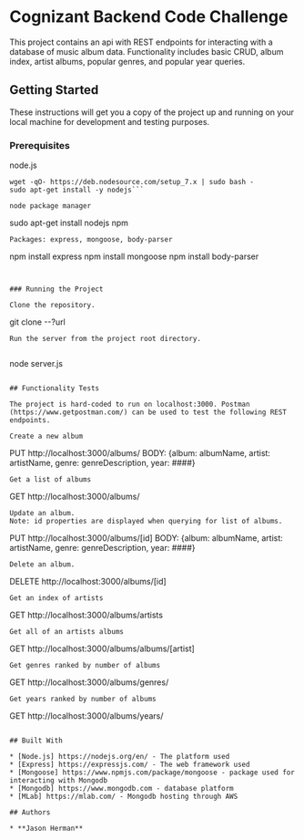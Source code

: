 
# Cognizant Backend Code Challenge

This project contains an api with REST endpoints for interacting with a database of music album data. Functionality includes basic CRUD, album index, artist albums, popular genres, and popular year queries.

## Getting Started

These instructions will get you a copy of the project up and running on your local machine for development and testing purposes.

### Prerequisites

node.js
```
wget -qO- https://deb.nodesource.com/setup_7.x | sudo bash -
sudo apt-get install -y nodejs```

node package manager
```
sudo apt-get install nodejs npm
```
Packages: express, mongoose, body-parser
```
npm install express
npm install mongoose
npm install body-parser
```


### Running the Project

Clone the repository.

```
git clone --?url
```
Run the server from the project root directory.


```
node server.js
```

## Functionality Tests

The project is hard-coded to run on localhost:3000. Postman (https://www.getpostman.com/) can be used to test the following REST endpoints.

Create a new album

```
PUT http://localhost:3000/albums/
BODY: {album: albumName, artist: artistName, genre: genreDescription, year: ####}
```
Get a list of albums

```
GET http://localhost:3000/albums/
```
Update an album.
Note: id properties are displayed when querying for list of albums.

```
PUT http://localhost:3000/albums/[id]
BODY: {album: albumName, artist: artistName, genre: genreDescription, year: ####}
```
Delete an album.

```
DELETE http://localhost:3000/albums/[id]
```
Get an index of artists

```
GET http://localhost:3000/albums/artists
```
Get all of an artists albums

```
GET http://localhost:3000/albums/albums/[artist]
```
Get genres ranked by number of albums

```
GET http://localhost:3000/albums/genres/
```
Get years ranked by number of albums

```
GET http://localhost:3000/albums/years/
```

## Built With

* [Node.js] https://nodejs.org/en/ - The platform used
* [Express] https://expressjs.com/ - The web framework used
* [Mongoose] https://www.npmjs.com/package/mongoose - package used for interacting with Mongodb
* [Mongodb] https://www.mongodb.com - database platform
* [MLab] https://mlab.com/ - Mongodb hosting through AWS

## Authors

* **Jason Herman**
